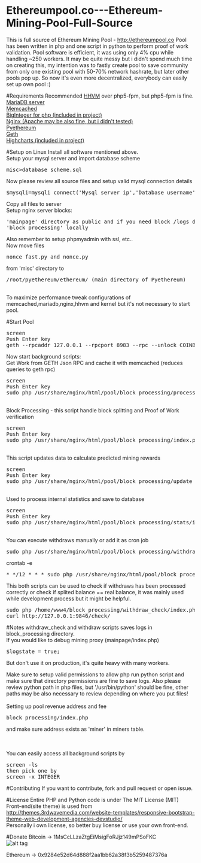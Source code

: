 # Ethereumpool.co---Ethereum-Mining-Pool-Full-Source
This is full source of Ethereum Mining Pool - http://ethereumpool.co Pool has been written in php and one script in python to perform proof of work validation. Pool software is efficient, it was using only 4% cpu while handling ~250 workers. It may be quite messy but i didn't spend much time on creating this, my intention was to fastly create pool to save community from only one existing pool with 50-70% network hashrate, but later other pools pop up. So now it's even more decentralized, everybody can easily set up own pool :)

#Requirements
Recommended <a href="https://github.com/facebook/hhvmHHVM" target="_blank">HHVM</a> over php5-fpm, but php5-fpm is fine.<br>
<a href="https://mariadb.org" target="_blank">MariaDB server</a><br>
<a href="http://memcached.org" target="_blank">Memcached</a><br>
<a href="https://github.com/phpseclib/phpseclib/blob/master/phpseclib/Math/BigInteger.php" target="_blank">BigInteger for php (included in project)</a><br>
<a href="http://nginx.org" target="_blank">Nginx (Apache may be also fine, but i didn't tested)</a><br>
<a href="https://github.com/ethereum/pyethereum" target="_blank">Pyethereum</a><br>
<a href="https://github.com/ethereum/go-ethereum" target="_blank">Geth</a><br>
<a href="http://www.highcharts.com" target="_blank">Highcharts (included in project)</a><br>
 


#Setup on Linux
Install all software mentioned above.<br>
Setup your mysql server and import database scheme <pre>misc>database_scheme.sql</pre>
Now please review all source files and setup valid mysql connection details
<pre>$mysqli=mysqli_connect('Mysql_server_ip','Database_username','Database_password','Database_name') or die("Database Error");</pre>
Copy all files to server<br>
Setup nginx server blocks:
<pre>'mainpage' directory as public and if you need block /logs directory
'block_processing' locally
</pre>
Also remember to setup phpmyadmin with ssl, etc..<br>
Now move files <pre>nonce_fast.py and nonce.py</pre> from 'misc' directory to <pre>/root/pyethereum/ethereum/ (main directory of Pyethereum)</pre><br>
To maximize performance tweak configurations of memcached,mariadb,nginx,hhvm and kernel but it's not necessary to start pool.<br>

#Start Pool
<pre>screen<br>Push Enter key<br>geth --rpcaddr 127.0.0.1 --rpcport 8983 --rpc --unlock COINBASE_ADDRESS</pre>

Now start background scripts:<br>
Get Work from GETH Json RPC and cache it with memcached (reduces queries to geth rpc)
<pre>screen<br>Push Enter key<br>sudo php /usr/share/nginx/html/pool/block_processing/process_work/index.php</pre>
<br>Block Processing - this script handle block splitting and Proof of Work verification
<pre>screen<br>Push Enter key<br>sudo php /usr/share/nginx/html/pool/block_processing/index.php</pre>
<br>This script updates data to calculate predicted mining rewards
<pre>screen<br>Push Enter key<br>sudo php /usr/share/nginx/html/pool/block_processing/update_calculator/index.php</pre>
<br>Used to process internal statistics and save to database
<pre>screen<br>Push Enter key<br>sudo php /usr/share/nginx/html/pool/block_processing/stats/index.php</pre>

<br>
You can execute withdraws manually or add it as cron job
<pre>sudo php /usr/share/nginx/html/pool/block_processing/withdraw/index.php</pre>

crontab -e
<pre>* */12 * * * sudo php /usr/share/nginx/html/pool/block_processing/withdraw/index.php</pre>

This both scripts can be used to check if withdraws has been processed correctly or check if splited balance == real balance, it was mainly used while development process but it might be helpful.
<pre>
sudo php /home/www4/block_processing/withdraw_check/index.php
curl http://127.0.0.1:9846/check/</pre>

#Notes
withdraw_check and withdraw scripts saves logs in block_processing directory.<br>
If you would like to debug mining proxy (mainpage/index.php)
<pre>$logstate = true;</pre>
But don't use it on production, it's quite heavy with many workers.<br>

Make sure to setup valid permissions to allow php run python script and make sure that directory permissions are fine to save logs.
Also please review python path in php files, but '/usr/bin/python' should be fine, other paths may be also necessary to review depending on where you put files!<br>
<br>
Setting up pool revenue address and fee<br>
<pre>block_processing/index.php</pre> and make sure address exists as 'miner' in miners table.

<br><br>
You can easily access all background scripts by
<pre>
screen -ls<br>then pick one by<br>screen -x INTEGER</pre>

#Contributing
If you want to contribute, fork and pull request or open issue.


#License
Entire PHP and Python code is under The MIT License (MIT)<br>
Front-end(site theme) is used from http://themes.3rdwavemedia.com/website-templates/responsive-bootstrap-theme-web-development-agencies-devstudio/<br>
Personally i own license, so better buy license or use your own front-end.

#Donate
Bitcoin -> 1MsCcLLzaZtgEiMsigFoRJjz149mPSoFKC<br>
![alt tag](http://s16.postimg.org/xbne92mdx/image.png)<br>

Ethereum -> 0x9284e52d64d888f2aa1bb62a38f3b5259487376a

